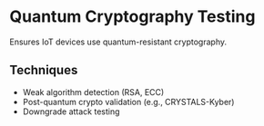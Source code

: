 # Quantum Cryptography Testing
Ensures IoT devices use quantum-resistant cryptography.

## Techniques
- Weak algorithm detection (RSA, ECC)
- Post-quantum crypto validation (e.g., CRYSTALS-Kyber)
- Downgrade attack testing
